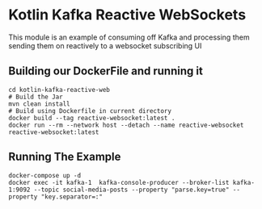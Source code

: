 # Kotlin Kafka Reactive WebSockets
This module is an example of consuming off Kafka and processing them 
sending them on reactively to a websocket subscribing UI

## Building our DockerFile and running it

```shell script
cd kotlin-kafka-reactive-web
# Build the Jar
mvn clean install
# Build using Dockerfile in current directory
docker build --tag reactive-websocket:latest .
docker run --rm --network host --detach --name reactive-websocket reactive-websocket:latest
```

## Running The Example
```shell script
docker-compose up -d
docker exec -it kafka-1  kafka-console-producer --broker-list kafka-1:9092 --topic social-media-posts --property "parse.key=true" --property "key.separator=:"

```




